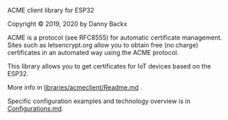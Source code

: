 ACME client library for ESP32

Copyright &copy; 2019, 2020 by Danny Backx

ACME is a protocol (see RFC8555) for automatic certificate management.
Sites such as letsencrypt.org allow you to obtain free (no charge) certificates in an automated way
using the ACME protocol.

This library allows you to get certificates for IoT devices based on the ESP32.

More info in <a href="https://sourceforge.net/p/esp32-acme-client/code/HEAD/tree/trunk/libraries/acmeclient/Readme.md">libraries/acmeclient/Readme.md</a> .

Specific configuration examples and technology overview is in <a href="https://sourceforge.net/p/esp32-acme-client/code/HEAD/tree/trunk/libraries/acmeclient/Configurations.md">Configurations.md</a>.
